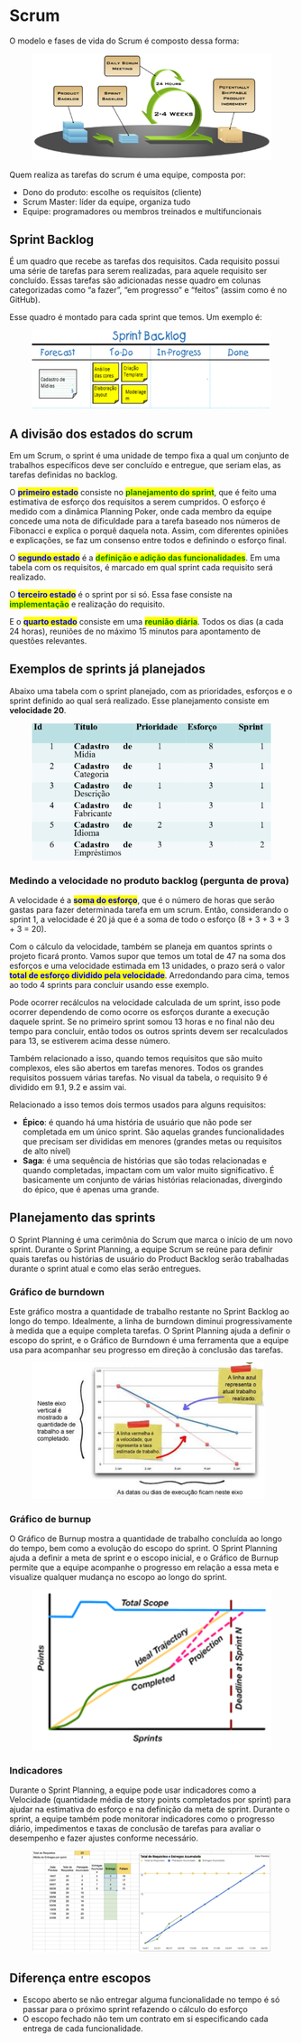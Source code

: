 # Scrum

O modelo e fases de vida do Scrum é composto dessa forma:

<figure><img src="../../.gitbook/assets/image (1) (1) (1) (1).png" alt=""><figcaption></figcaption></figure>

Quem realiza as tarefas do scrum é uma equipe, composta por:&#x20;

* Dono do produto: escolhe os requisitos (cliente)&#x20;
* Scrum Master: líder da equipe, organiza tudo&#x20;
* Equipe: programadores ou membros treinados e multifuncionais&#x20;

## Sprint Backlog

É um quadro que recebe as tarefas dos requisitos. Cada requisito possui uma série de tarefas para serem realizadas, para aquele requisito ser concluído. Essas tarefas são adicionadas nesse quadro em colunas categorizadas como “a fazer”, “em progresso” e “feitos” (assim como é no GitHub).&#x20;

Esse quadro é montado para cada sprint que temos. Um exemplo é:&#x20;

<figure><img src="../../.gitbook/assets/image (2) (1) (1).png" alt=""><figcaption></figcaption></figure>

## A divisão dos estados do scrum

Em um Scrum, o sprint é uma unidade de tempo fixa a qual um conjunto de trabalhos específicos deve ser concluído e entregue, que seriam elas, as tarefas definidas no backlog. &#x20;

O <mark style="color:blue;">**primeiro estado**</mark> consiste no <mark style="color:green;">**planejamento do sprint**</mark>, que é feito uma estimativa de esforço dos requisitos a serem cumpridos. O esforço é medido com a dinâmica Planning Poker, onde cada membro da equipe concede uma nota de dificuldade para a tarefa baseado nos números de Fibonacci e explica o porquê daquela nota. Assim, com diferentes opiniões e explicações, se faz um consenso entre todos e definindo o esforço final.&#x20;

O <mark style="color:blue;">**segundo estado**</mark> é a <mark style="color:green;">**definição e adição das funcionalidades**</mark>. Em uma tabela com os requisitos, é marcado em qual sprint cada requisito será realizado.&#x20;

O <mark style="color:blue;">**terceiro estado**</mark> é o sprint por si só. Essa fase consiste na <mark style="color:green;">**implementação**</mark> e realização do requisito. &#x20;

E o <mark style="color:blue;">**quarto estado**</mark> consiste em uma <mark style="color:green;">**reunião diária**</mark>. Todos os dias (a cada 24 horas), reuniões de no máximo 15 minutos para apontamento de questões relevantes.&#x20;



## Exemplos de sprints já planejados

Abaixo uma tabela com o sprint planejado, com as prioridades, esforços e o sprint definido ao qual será realizado. Esse planejamento consiste em **velocidade 20**.

<figure><img src="../../.gitbook/assets/image (3) (1) (1).png" alt=""><figcaption></figcaption></figure>

### Medindo a velocidade no produto backlog (pergunta de prova)

A velocidade é a <mark style="color:blue;">**soma do esforço**</mark>, que é o número de horas que serão gastas para fazer determinada tarefa em um scrum. Então, considerando o sprint 1, a velocidade é 20 já que é a soma de todo o esforço (8 + 3 + 3 + 3 + 3 = 20).

Com o cálculo da velocidade, também se planeja em quantos sprints o projeto ficará pronto. Vamos supor que temos um total de 47 na soma dos esforços e uma velocidade estimada em 13 unidades, o prazo será o valor <mark style="color:blue;">**total de esforço dividido pela velocidade**</mark>. Arredondando para cima, temos ao todo 4 sprints para concluir usando esse exemplo.

Pode ocorrer recálculos na velocidade calculada de um sprint, isso pode ocorrer dependendo de como ocorre os esforços durante a execução daquele sprint. Se no primeiro sprint somou 13 horas e no final não deu tempo para concluir, então todos os outros sprints devem ser recalculados para 13, se estiverem acima desse número.

Também relacionado a isso, quando temos requisitos que são muito complexos, eles são abertos em tarefas menores. Todos os grandes requisitos possuem várias tarefas. No visual da tabela, o requisito 9 é dividido em 9.1, 9.2 e assim vai.

Relacionado a isso temos dois termos usados para alguns requisitos:&#x20;

* **Épico**: é quando há uma história de usuário que não pode ser completada em um único sprint. São aquelas grandes funcionalidades que precisam ser divididas em menores (grandes metas ou requisitos de alto nível)&#x20;
* **Saga**: é uma sequência de histórias que são todas relacionadas e quando completadas, impactam com um valor muito significativo. É basicamente um conjunto de várias histórias relacionadas, divergindo do épico, que é apenas uma grande.&#x20;



## Planejamento das sprints

O Sprint Planning é uma cerimônia do Scrum que marca o início de um novo sprint. Durante o Sprint Planning, a equipe Scrum se reúne para definir quais tarefas ou histórias de usuário do Product Backlog serão trabalhadas durante o sprint atual e como elas serão entregues.



### Gráfico de burndown

Este gráfico mostra a quantidade de trabalho restante no Sprint Backlog ao longo do tempo. Idealmente, a linha de burndown diminui progressivamente à medida que a equipe completa tarefas. O Sprint Planning ajuda a definir o escopo do sprint, e o Gráfico de Burndown é uma ferramenta que a equipe usa para acompanhar seu progresso em direção à conclusão das tarefas.

<figure><img src="../../.gitbook/assets/image (4) (1) (1).png" alt=""><figcaption></figcaption></figure>

### Gráfico de burnup

O Gráfico de Burnup mostra a quantidade de trabalho concluída ao longo do tempo, bem como a evolução do escopo do sprint. O Sprint Planning ajuda a definir a meta de sprint e o escopo inicial, e o Gráfico de Burnup permite que a equipe acompanhe o progresso em relação a essa meta e visualize qualquer mudança no escopo ao longo do sprint.

<figure><img src="../../.gitbook/assets/image (5) (1).png" alt=""><figcaption></figcaption></figure>

### Indicadores

Durante o Sprint Planning, a equipe pode usar indicadores como a Velocidade (quantidade média de story points completados por sprint) para ajudar na estimativa do esforço e na definição da meta de sprint. Durante o sprint, a equipe também pode monitorar indicadores como o progresso diário, impedimentos e taxas de conclusão de tarefas para avaliar o desempenho e fazer ajustes conforme necessário.

<figure><img src="../../.gitbook/assets/image (6).png" alt=""><figcaption></figcaption></figure>

## Diferença entre escopos

* Escopo aberto se não entregar alguma funcionalidade no tempo é só passar para o próximo sprint refazendo o cálculo do esforço
* O escopo fechado não tem um contrato em si especificando cada entrega de cada funcionalidade. &#x20;
